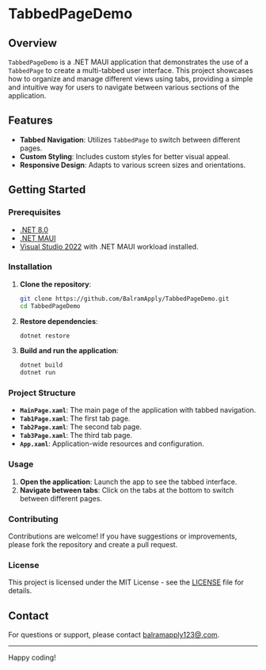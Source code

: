 # TabbedPageDemo

## Overview

`TabbedPageDemo` is a .NET MAUI application that demonstrates the use of a `TabbedPage` to create a multi-tabbed user interface. This project showcases how to organize and manage different views using tabs, providing a simple and intuitive way for users to navigate between various sections of the application.

## Features

- **Tabbed Navigation**: Utilizes `TabbedPage` to switch between different pages.
- **Custom Styling**: Includes custom styles for better visual appeal.
- **Responsive Design**: Adapts to various screen sizes and orientations.

## Getting Started

### Prerequisites

- [.NET 8.0](https://dotnet.microsoft.com/download/dotnet/8.0)
- [.NET MAUI](https://docs.microsoft.com/en-us/dotnet/maui/what-is-maui)
- [Visual Studio 2022](https://visualstudio.microsoft.com/) with .NET MAUI workload installed.

### Installation

1. **Clone the repository**:
    ```bash
    git clone https://github.com/BalramApply/TabbedPageDemo.git
    cd TabbedPageDemo
    ```

2. **Restore dependencies**:
    ```bash
    dotnet restore
    ```

3. **Build and run the application**:
    ```bash
    dotnet build
    dotnet run
    ```

### Project Structure

- **`MainPage.xaml`**: The main page of the application with tabbed navigation.
- **`Tab1Page.xaml`**: The first tab page.
- **`Tab2Page.xaml`**: The second tab page.
- **`Tab3Page.xaml`**: The third tab page.
- **`App.xaml`**: Application-wide resources and configuration.

### Usage

1. **Open the application**: Launch the app to see the tabbed interface.
2. **Navigate between tabs**: Click on the tabs at the bottom to switch between different pages.

### Contributing

Contributions are welcome! If you have suggestions or improvements, please fork the repository and create a pull request.

### License

This project is licensed under the MIT License - see the [LICENSE](LICENSE) file for details.

## Contact

For questions or support, please contact [balramapply123@.com](mailto:your-email@example.com).

---

Happy coding!

